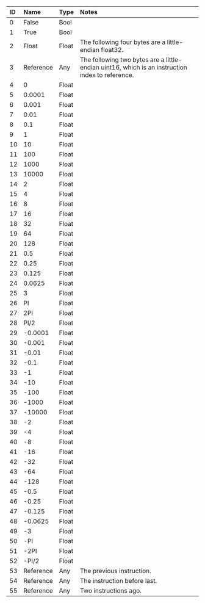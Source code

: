 | ID | Name      | Type  | Notes                                                                                           |
|:---|:----------|:------|:------------------------------------------------------------------------------------------------|
| 0  | False     | Bool  |                                                                                                 |
| 1  | True      | Bool  |                                                                                                 |
| 2  | Float     | Float | The following four bytes are a little-endian float32.                                           |
| 3  | Reference | Any   | The following two bytes are a little-endian uint16, which is an instruction index to reference. |
| 4  | 0         | Float |                                                                                                 |
| 5  | 0.0001    | Float |                                                                                                 |
| 6  | 0.001     | Float |                                                                                                 |
| 7  | 0.01      | Float |                                                                                                 |
| 8  | 0.1       | Float |                                                                                                 |
| 9  | 1         | Float |                                                                                                 |
| 10 | 10        | Float |                                                                                                 |
| 11 | 100       | Float |                                                                                                 |
| 12 | 1000      | Float |                                                                                                 |
| 13 | 10000     | Float |                                                                                                 |
| 14 | 2         | Float |                                                                                                 |
| 15 | 4         | Float |                                                                                                 |
| 16 | 8         | Float |                                                                                                 |
| 17 | 16        | Float |                                                                                                 |
| 18 | 32        | Float |                                                                                                 |
| 19 | 64        | Float |                                                                                                 |
| 20 | 128       | Float |                                                                                                 |
| 21 | 0.5       | Float |                                                                                                 |
| 22 | 0.25      | Float |                                                                                                 |
| 23 | 0.125     | Float |                                                                                                 |
| 24 | 0.0625    | Float |                                                                                                 |
| 25 | 3         | Float |                                                                                                 |
| 26 | PI        | Float |                                                                                                 |
| 27 | 2PI       | Float |                                                                                                 |
| 28 | PI/2      | Float |                                                                                                 |
| 29 | -0.0001   | Float |                                                                                                 |
| 30 | -0.001    | Float |                                                                                                 |
| 31 | -0.01     | Float |                                                                                                 |
| 32 | -0.1      | Float |                                                                                                 |
| 33 | -1        | Float |                                                                                                 |
| 34 | -10       | Float |                                                                                                 |
| 35 | -100      | Float |                                                                                                 |
| 36 | -1000     | Float |                                                                                                 |
| 37 | -10000    | Float |                                                                                                 |
| 38 | -2        | Float |                                                                                                 |
| 39 | -4        | Float |                                                                                                 |
| 40 | -8        | Float |                                                                                                 |
| 41 | -16       | Float |                                                                                                 |
| 42 | -32       | Float |                                                                                                 |
| 43 | -64       | Float |                                                                                                 |
| 44 | -128      | Float |                                                                                                 |
| 45 | -0.5      | Float |                                                                                                 |
| 46 | -0.25     | Float |                                                                                                 |
| 47 | -0.125    | Float |                                                                                                 |
| 48 | -0.0625   | Float |                                                                                                 |
| 49 | -3        | Float |                                                                                                 |
| 50 | -PI       | Float |                                                                                                 |
| 51 | -2PI      | Float |                                                                                                 |
| 52 | -PI/2     | Float |                                                                                                 |
| 53 | Reference | Any   | The previous instruction.                                                                       |
| 54 | Reference | Any   | The instruction before last.                                                                    |
| 55 | Reference | Any   | Two instructions ago.                                                                           |
